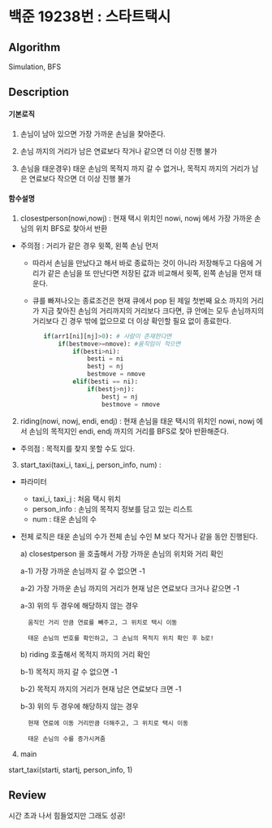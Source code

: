 # 백준 19238번 : 스타트택시

## Algorithm

Simulation, BFS


## Description

#### 기본로직

1. 손님이 남아 있으면 가장 가까운 손님을 찾아준다.

2. 손님 까지의 거리가 남은 연료보다 작거나 같으면 더 이상 진행 불가

3. 손님을 태운경우) 태운 손님의 목적지 까지 갈 수 없거나, 목적지 까지의 거리가 남은 연료보다 작으면 더 이상 진행 불가 


#### 함수설명

1. closestperson(nowi,nowj) : 현재 택시 위치인 nowi, nowj 에서 가장 가까운 손님의 위치 BFS로 찾아서 반환

+ 주의점 : 거리가 같은 경우 윗쪽, 왼쪽 손님 먼저
  + 따라서 손님을 만났다고 해서 바로 종료하는 것이 아니라 저장해두고 다음에 거리가 같은 손님을 또 만난다면 저장된 값과 비교해서 윗쪽, 왼쪽 손님을 먼저 태운다.
  + 큐를 빠져나오는 종료조건은 현재 큐에서 pop 된 제일 첫번째 요소 까지의 거리가 지금 찾아진 손님의 거리까지의 거리보다 크다면, 큐 안에는 모두 손님까지의 거리보다 긴 경우 밖에 없으므로 더 이상 확인할 필요 없이 종료한다.

    ``` python
       if(arr1[ni][nj]>0): # 사람이 존재한다면
           if(bestmove>=nmove): #움직임이 적으면
               if(besti>ni):
                   besti = ni
                   bestj = nj
                   bestmove = nmove
               elif(besti == ni):
                   if(bestj>nj):
                       bestj = nj
                       bestmove = nmove
    ```

2. riding(nowi, nowj, endi, endj) : 현재 손님을 태운 택시의 위치인 nowi, nowj 에서 손님의 목적지인 endi, endj 까지의 거리를 BFS로 찾아 반환해준다.

+ 주의점 : 목적지를 찾지 못할 수도 있다.

3. start_taxi(taxi_i, taxi_j, person_info, num) : 
+ 파라미터
  + taxi_i, taxi_j : 처음 택시 위치
  + person_info : 손님의 목적지 정보를 담고 있는 리스트
  + num : 태운 손님의 수
  
+ 전체 로직은 태운 손님의 수가 전체 손님 수인 M 보다 작거나 같을 동안 진행된다.

  a) closestperson 을 호출해서 가장 가까운 손님의 위치와 거리 확인
    
    a-1) 가장 가까운 손님까지 갈 수 없으면 -1
    
    a-2) 가장 가까운 손님 까지의 거리가 현재 남은 연료보다 크거나 같으면 -1
    
    a-3) 위의 두 경우에 해당하지 않는 경우 
        
        움직인 거리 만큼 연료를 빼주고, 그 위치로 택시 이동
        
        태운 손님의 번호를 확인하고, 그 손님의 목적지 위치 확인 후 b로! 
  
  b) riding 호출해서 목적지 까지의 거리 확인
  
    b-1) 목적지 까지 갈 수 없으면 -1
    
    b-2) 목적지 까지의 거리가 현재 남은 연료보다 크면 -1 
    
    b-3) 위의 두 경우에 해당하지 않는 경우
    
        현재 연료에 이동 거리만큼 더해주고, 그 위치로 택시 이동

        태운 손님의 수를 증가시켜줌
  
 
4. main

start_taxi(starti, startj, person_info, 1)


## Review

시간 초과 나서 힘들었지만 그래도 성공! 

